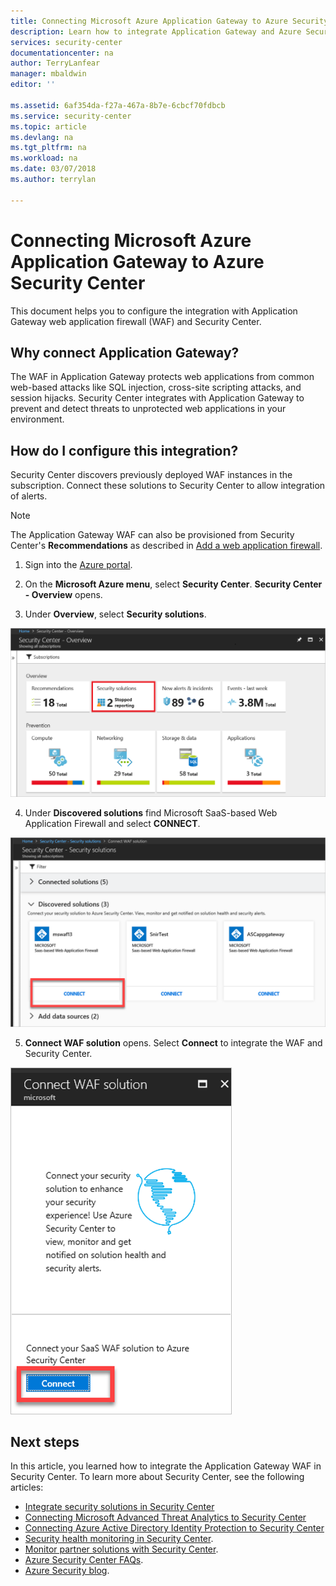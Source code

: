 ```yaml
---
title: Connecting Microsoft Azure Application Gateway to Azure Security Center | Microsoft Docs
description: Learn how to integrate Application Gateway and Azure Security Center to enhance the overall security of your resources.
services: security-center
documentationcenter: na
author: TerryLanfear
manager: mbaldwin
editor: ''

ms.assetid: 6af354da-f27a-467a-8b7e-6cbcf70fdbcb
ms.service: security-center
ms.topic: article
ms.devlang: na
ms.tgt_pltfrm: na
ms.workload: na
ms.date: 03/07/2018
ms.author: terrylan

---
```

# Connecting Microsoft Azure Application Gateway to Azure Security Center
This document helps you to configure the integration with Application Gateway web application firewall (WAF) and Security Center.

## Why connect Application Gateway?
The WAF in Application Gateway protects web applications from common web-based attacks like SQL injection, cross-site scripting attacks, and session hijacks. Security Center integrates with Application Gateway to prevent and detect threats to unprotected web applications in your environment.

## How do I configure this integration?
Security Center discovers previously deployed WAF instances in the subscription. Connect these solutions to Security Center to allow integration of alerts.

> [!NOTE]
> The Application Gateway WAF can also be provisioned from Security Center's **Recommendations** as described in [Add a web application firewall](security-center-add-web-application-firewall.md).
>
>

1. Sign into the [Azure portal](https://azure.microsoft.com/features/azure-portal/).

2. On the **Microsoft Azure menu**, select **Security Center**. **Security Center - Overview** opens.

3. Under **Overview**, select **Security solutions**.

  ![Security Center Overview](./media/security-center-connect-application-gateway/overview.png)

4. Under **Discovered solutions** find Microsoft SaaS-based Web Application Firewall and select **CONNECT**.

  ![Discovered solutions](./media/security-center-connect-application-gateway/connect.png)

5. **Connect WAF solution** opens.  Select **Connect** to integrate the WAF and Security Center.

  ![Connect WAF solution](./media/security-center-connect-application-gateway/waf-solution.png)

## Next steps

In this article, you learned how to integrate the Application Gateway WAF in Security Center. To learn more about Security Center, see the following articles:

* [Integrate security solutions in Security Center](security-center-partner-integration.md)
* [Connecting Microsoft Advanced Threat Analytics to Security Center](security-center-ata-integration.md)
* [Connecting Azure Active Directory Identity Protection to Security Center](security-center-aadip-integration.md)
* [Security health monitoring in Security Center](security-center-monitoring.md).
* [Monitor partner solutions with Security Center](security-center-partner-solutions.md).
* [Azure Security Center FAQs](security-center-faq.md).
* [Azure Security blog](http://blogs.msdn.com/b/azuresecurity/).
